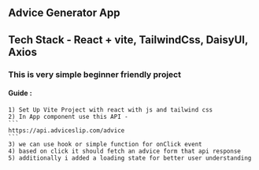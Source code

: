 ## Advice Generator App
## Tech Stack - React + vite, TailwindCss, DaisyUI, Axios

### This is very simple beginner friendly project 
#### Guide :
    1) Set Up Vite Project with react with js and tailwind css
    2) In App component use this API - 
    ```
    https://api.adviceslip.com/advice
    ```
    3) we can use hook or simple function for onClick event 
    4) based on click it should fetch an advice form that api response
    5) additionally i added a loading state for better user understanding

